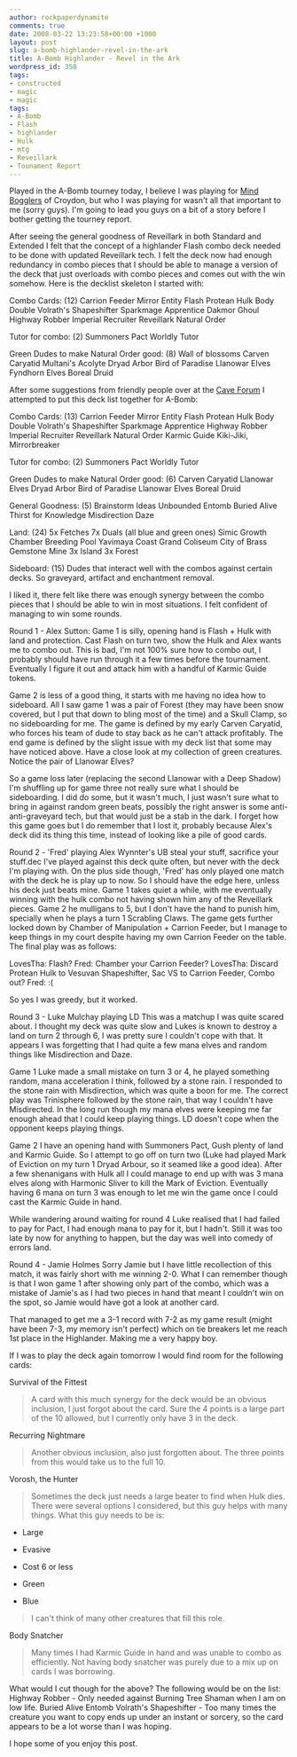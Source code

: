 ```yaml
---
author: rockpaperdynamite
comments: true
date: 2008-03-22 13:23:58+00:00 +1000
layout: post
slug: a-bomb-highlander-revel-in-the-ark
title: A-Bomb Highlander - Revel in the Ark
wordpress_id: 358
tags:
- constructed
- magic
- magic
tags:
- A-Bomb
- Flash
- highlander
- Hulk
- mtg
- Reveillark
- Tounament Report
---
```


Played in the A-Bomb tourney today, I believe I was playing for [Mind Bogglers](http://www.mindbogglers.com.au/) of Croydon, but who I was playing for wasn't all that important to me (sorry guys). I'm going to lead you guys on a bit of a story before I bother getting the tourney report.

After seeing the general goodness of Reveillark in both Standard and Extended I felt that the concept of a highlander Flash combo deck needed to be done with updated Reveillark tech. I felt the deck now had enough redundancy in combo pieces that I should be able to manage a version of the deck that just overloads with combo pieces and comes out with the win somehow. Here is the decklist skeleton I started with:

Combo Cards: (12)
Carrion Feeder
Mirror Entity
Flash
Protean Hulk
Body Double
Volrath's Shapeshifter
Sparkmage Apprentice
Dakmor Ghoul
Highway Robber
Imperial Recruiter
Reveillark
Natural Order <!-- more -->

Tutor for combo: (2)
Summoners Pact
Worldly Tutor

Green Dudes to make Natural Order good: (8)
Wall of blossoms
Carven Caryatid
Multani's Acolyte
Dryad Arbor
Bird of Paradise
Llanowar Elves
Fyndhorn Elves
Boreal Druid

After some suggestions from friendly people over at the [Cave Forum](http://cavecrew.yourfreebb.com/topic90.html) I attempted to put this deck list together for A-Bomb:

Combo Cards: (13)
Carrion Feeder
Mirror Entity
Flash
Protean Hulk
Body Double
Volrath's Shapeshifter
Sparkmage Apprentice
Highway Robber
Imperial Recruiter
Reveillark
Natural Order
Karmic Guide
Kiki-Jiki, Mirrorbreaker

Tutor for combo: (2)
Summoners Pact
Worldly Tutor

Green Dudes to make Natural Order good: (6)
Carven Caryatid
Llanowar Elves
Dryad Arbor
Bird of Paradise
Llanowar Elves
Boreal Druid

General Goodness: (5)
Brainstorm
Ideas Unbounded
Entomb
Buried Alive
Thirst for Knowledge
Misdirection
Daze

Land: (24)
5x Fetches
7x Duals (all blue and green ones)
Simic Growth Chamber
Breeding Pool
Yavimaya Coast
Grand Coliseum
City of Brass
Gemstone Mine
3x Island
3x Forest

Sideboard: (15)
Dudes that interact well with the combos against certain decks. So graveyard, artifact and enchantment removal.

I liked it, there felt like there was enough synergy between the combo pieces that I should be able to win in most situations. I felt confident of managing to win some rounds.

Round 1 - Alex Sutton:
Game 1 is silly, opening hand is Flash + Hulk with land and protection. Cast Flash on turn two, show the Hulk and Alex wants me to combo out. This is bad, I'm not 100% sure how to combo out, I probably should have run through it a few times before the tournament. Eventually I figure it out and attack him with a handful of Karmic Guide tokens.

Game 2 is less of a good thing, it starts with me having no idea how to sideboard. All I saw game 1 was a pair of Forest (they may have been snow covered, but I put that down to bling most of the time) and a Skull Clamp, so no sideboarding for me. The game is defined by my early Carven Caryatid, who forces his team of dude to stay back as he can't attack profitably. The end game is defined by the slight issue with my deck list that some may have noticed above. Have a close look at my collection of green creatures. Notice the pair of Llanowar Elves?

So a game loss later (replacing the second Llanowar with a Deep Shadow) I'm shuffling up for game three not really sure what I should be sideboarding. I did do some, but it wasn't much, I just wasn't sure what to bring in against random green beats, possibly the right answer is some anti-anti-graveyard tech, but that would just be a stab in the dark. I forget how this game goes but I do remember that I lost it, probably because Alex's deck did its thing this time, instead of looking like a pile of good cards.

Round 2 - 'Fred' playing Alex Wynnter's UB steal your stuff, sacrifice your stuff.dec
I've played against this deck quite often, but never with the deck I'm playing with. On the plus side though, 'Fred' has only played one match with the deck he is play up to now. So I should have the edge here, unless his deck just beats mine. Game 1 takes quiet a while, with me eventually winning with the hulk combo not having shown him any of the Reveillark pieces. Game 2 he mulligans to 5, but I don't have the hand to punish him, specially when he plays a turn 1 Scrabling Claws. The game gets further locked down by Chamber of Manipulation + Carrion Feeder, but I manage to keep things in my court despite having my own Carrion Feeder on the table. The final play was as follows:

LovesTha: Flash?
Fred: Chamber your Carrion Feeder?
LovesTha: Discard Protean Hulk to Vesuvan Shapeshifter, Sac VS to Carrion Feeder, Combo out?
Fred: :(

So yes I was greedy, but it worked.

Round 3 - Luke Mulchay playing LD
This was a matchup I was quite scared about. I thought my deck was quite slow and Lukes is known to destroy a land on turn 2 through 6, I was pretty sure I couldn't cope with that. It appears I was forgetting that I had quite a few mana elves and random things like Misdirection and Daze.

Game 1 Luke made a small mistake on turn 3 or 4, he played something random, mana acceleration I think, followed by a stone rain. I responded to the stone rain with Misdirection, which was quite a boon for me. The correct play was Trinisphere followed by the stone rain, that way I couldn't have Misdirected. In the long run though my mana elves were keeping me far enough ahead that I could keep playing things. LD doesn't cope when the opponent keeps playing things.

Game 2 I have an opening hand with Summoners Pact, Gush plenty of land and Karmic Guide. So I attempt to go off on turn two (Luke had played Mark of Eviction on my turn 1 Dryad Arbour, so it seamed like a good idea). After a few shenanigans with Hulk all I could manage to end up with was 3 mana elves along with Harmonic Sliver to kill the Mark of Eviction. Eventually having 6 mana on turn 3 was enough to let me win the game once I could cast the Karmic Guide in hand.

While wandering around waiting for round 4 Luke realised that I had failed to pay for Pact, I had enough mana to pay for it, but I hadn't. Still it was too late by now for anything to happen, but the day was well into comedy of errors land.

Round 4 - Jamie Holmes
Sorry Jamie but I have little recollection of this match, it was fairly short with me winning 2-0. What I can remember though is that I won game 1 after showing only part of the combo, which was a mistake of Jamie's as I had two pieces in hand that meant I couldn't win on the spot, so Jamie would have got a look at another card.

That managed to get me a 3-1 record with 7-2 as my game result (might have been 7-3, my memory isn't perfect) which on tie breakers let me reach 1st place in the Highlander. Making me a very happy boy.

If I was to play the deck again tomorrow I would find room for the following cards:

Survival of the Fittest


<blockquote>A card with this much synergy for the deck would be an obvious inclusion, I just forgot about the card. Sure the 4 points is a large part of the 10 allowed, but I currently only have 3 in the deck.</blockquote>


Recurring Nightmare


<blockquote>Another obvious inclusion, also just forgotten about. The three points from this would take us to the full 10.</blockquote>


Vorosh, the Hunter


<blockquote>Sometimes the deck just needs a large beater to find when Hulk dies. There were several options I considered, but this guy helps with many things. What this guy needs to be is:</blockquote>





	
  * Large

	
  * Evasive

	
  * Cost 6 or less

	
  * Green

	
  * Blue




<blockquote>I can't think of many other creatures that fill this role.</blockquote>


Body Snatcher


<blockquote>Many times I had Karmic Guide in hand and was unable to combo as efficiently. Not having body snatcher was purely due to a mix up on cards I was borrowing.</blockquote>


What would I cut though for the above? The following would be on the list:
Highway Robber - Only needed against Burning Tree Shaman when I am on low life.
Buried Alive
Entomb
Volrath's Shapeshifter - Too many times the creature you want to copy ends up under an instant or sorcery, so the card appears to be a lot worse than I was hoping.

I hope some of you enjoy this post.

